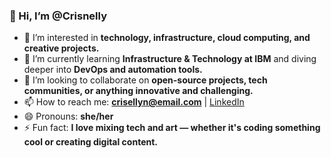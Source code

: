 ### 👋 Hi, I’m @Crisnelly

- 👀 I’m interested in **technology, infrastructure, cloud computing, and creative projects.**
- 🌱 I’m currently learning **Infrastructure & Technology at IBM** and diving deeper into **DevOps and automation tools.**
- 💞️ I’m looking to collaborate on **open-source projects, tech communities, or anything innovative and challenging.**
- 📫 How to reach me: **crisellyn@email.com** | [LinkedIn](https://www.linkedin.com/in/seu-perfil-aqui)
- 😄 Pronouns: **she/her**
- ⚡ Fun fact: **I love mixing tech and art — whether it's coding something cool or creating digital content.**

<!---
Crisnelly/Crisnelly is a ✨ special ✨ repository because its `README.md` (this file) appears on your GitHub profile.
You can click the Preview link to take a look at your changes.
--->
